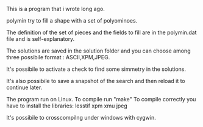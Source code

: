This is a program that i wrote long ago.

polymin try to fill a shape with a set of polyominoes.

The definition of the set of pieces and the fields to fill
are in the polymin.dat file and is self-explanatory.

The solutions are saved in the solution folder and you can choose among three possibile format : ASCII,XPM,JPEG.

It's possibile to activate a check to find some simmetry
in the solutions.

It's also possibile to save a snapshot of the search and then
reload it to continue later.

The program run on Linux.
To compile run "make"
To compile correctly you have to install the libraries:
lesstif
xpm
xmu
jpeg

It's possibile to crosscompilng under windows with cygwin.

